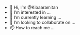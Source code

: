 - 👋 Hi, I’m @Kibaaramitan
- 👀 I’m interested in ...
- 🌱 I’m currently learning ...
- 💞️ I’m looking to collaborate on ...
- 📫 How to reach me ...

<!---
Kibaaramitan/Kibaaramitan is a ✨ special ✨ repository because its `README.md` (this file) appears on your GitHub profile.
You can click the Preview link to take a look at your changes.
--->
